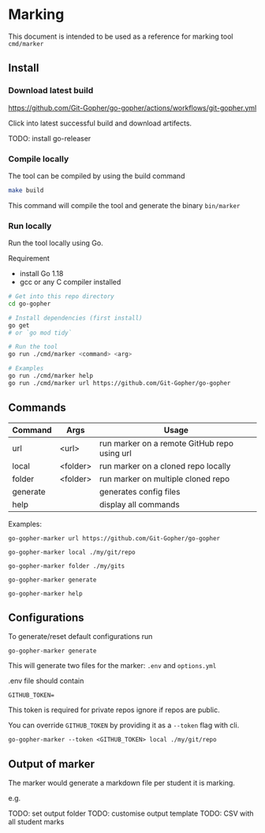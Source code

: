 # Marking

This document is intended to be used as a reference for marking tool `cmd/marker`

## Install

### Download latest build

https://github.com/Git-Gopher/go-gopher/actions/workflows/git-gopher.yml

Click into latest successful build and download artifects.

TODO: install go-releaser

### Compile locally

The tool can be compiled by using the build command
```bash
make build
```
This command will compile the tool and generate the binary `bin/marker`

### Run locally

Run the tool locally using Go.

Requirement
- install Go 1.18
- gcc or any C compiler installed

```bash
# Get into this repo directory
cd go-gopher 

# Install dependencies (first install)
go get
# or `go mod tidy`

# Run the tool
go run ./cmd/marker <command> <arg>

# Examples
go run ./cmd/marker help
go run ./cmd/marker url https://github.com/Git-Gopher/go-gopher
```

## Commands

| Command | Args  | Usage  |
|---|---|---|
| url  | \<url>  | run marker on a remote GitHub repo using url  |
| local   | \<folder>  | run marker on a cloned repo locally  |
| folder  | \<folder>  | run marker on multiple cloned repo |
| generate  |   | generates config files  |
| help |   | display all commands |

Examples:
```
go-gopher-marker url https://github.com/Git-Gopher/go-gopher

go-gopher-marker local ./my/git/repo

go-gopher-marker folder ./my/gits

go-gopher-marker generate

go-gopher-marker help
```

## Configurations

To generate/reset default configurations run
```
go-gopher-marker generate
```

This will generate two files for the marker: `.env` and `options.yml`

.env file should contain
```
GITHUB_TOKEN=
```
This token is required for private repos ignore if repos are public.

You can override `GITHUB_TOKEN` by providing it as a `--token` flag with cli.
```
go-gopher-marker --token <GITHUB_TOKEN> local ./my/git/repo
```

## Output of marker

The marker would generate a markdown file per student it is marking.

e.g.


TODO: set output folder
TODO: customise output template
TODO: CSV with all student marks